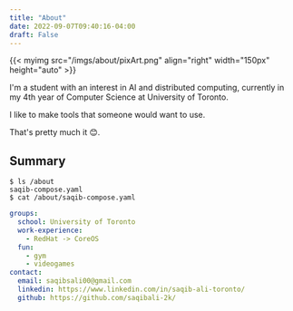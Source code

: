 ```yaml
---
title: "About"
date: 2022-09-07T09:40:16-04:00
draft: False
---
```


{{< myimg src="/imgs/about/pixArt.png" align="right" width="150px" height="auto" >}}

I'm a student with an interest in AI and distributed computing, currently in my 4th year of Computer Science at University of Toronto. 

I like to make tools that someone would want to use.

That's pretty much it 😊.


## Summary
```fish
$ ls /about
saqib-compose.yaml
$ cat /about/saqib-compose.yaml
```
```yaml
groups:
  school: University of Toronto
  work-experience:
    - RedHat -> CoreOS
  fun:
    - gym
    - videogames
contact:
  email: saqibsali00@gmail.com
  linkedin: https://www.linkedin.com/in/saqib-ali-toronto/
  github: https://github.com/saqibali-2k/ 
```


